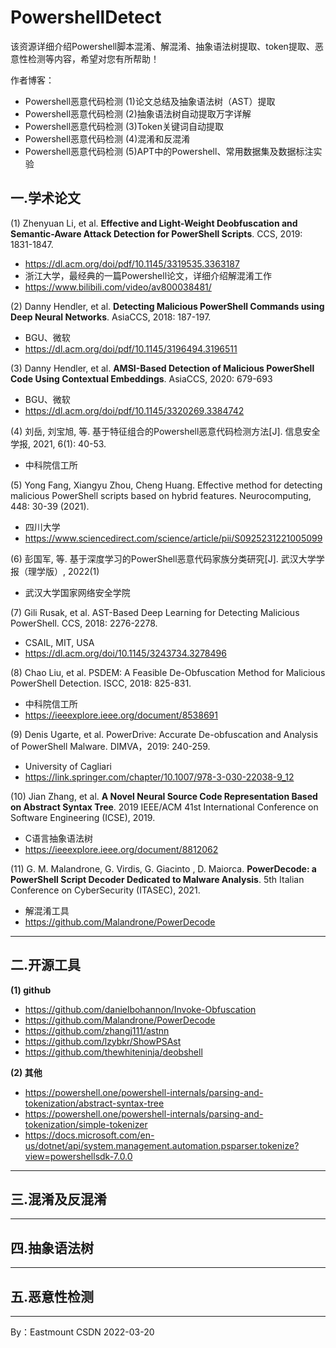 # PowershellDetect
该资源详细介绍Powershell脚本混淆、解混淆、抽象语法树提取、token提取、恶意性检测等内容，希望对您有所帮助！

作者博客：
- Powershell恶意代码检测 (1)论文总结及抽象语法树（AST）提取
- Powershell恶意代码检测 (2)抽象语法树自动提取万字详解
- Powershell恶意代码检测 (3)Token关键词自动提取
- Powershell恶意代码检测 (4)混淆和反混淆
- Powershell恶意代码检测 (5)APT中的Powershell、常用数据集及数据标注实验

## 一.学术论文

(1) Zhenyuan Li, et al. **Effective and Light-Weight Deobfuscation and Semantic-Aware Attack Detection for PowerShell Scripts**. CCS, 2019: 1831-1847.
- https://dl.acm.org/doi/pdf/10.1145/3319535.3363187
- 浙江大学，最经典的一篇Powershell论文，详细介绍解混淆工作
- https://www.bilibili.com/video/av800038481/

(2) Danny Hendler, et al. **Detecting Malicious PowerShell Commands using Deep Neural Networks**. AsiaCCS, 2018: 187-197.
- BGU、微软
- https://dl.acm.org/doi/pdf/10.1145/3196494.3196511

(3) Danny Hendler, et al. **AMSI-Based Detection of Malicious PowerShell Code Using Contextual Embeddings**. AsiaCCS, 2020: 679-693
- BGU、微软
- https://dl.acm.org/doi/pdf/10.1145/3320269.3384742

(4) 刘岳, 刘宝旭, 等. 基于特征组合的Powershell恶意代码检测方法[J]. 信息安全学报, 2021, 6(1): 40-53.
- 中科院信工所


(5) Yong Fang, Xiangyu Zhou, Cheng Huang. Effective method for detecting malicious PowerShell scripts based on hybrid features. Neurocomputing, 448: 30-39 (2021).
- 四川大学
- https://www.sciencedirect.com/science/article/pii/S0925231221005099

(6) 彭国军, 等. 基于深度学习的PowerShell恶意代码家族分类研究[J]. 武汉大学学报（理学版）, 2022(1)
- 武汉大学国家网络安全学院

(7) Gili Rusak, et al. AST-Based Deep Learning for Detecting Malicious PowerShell. CCS, 2018: 2276-2278.
- CSAIL, MIT, USA
- https://dl.acm.org/doi/10.1145/3243734.3278496

(8) Chao Liu, et al. PSDEM: A Feasible De-Obfuscation Method for Malicious PowerShell Detection. ISCC, 2018: 825-831.
- 中科院信工所
- https://ieeexplore.ieee.org/document/8538691

(9) Denis Ugarte, et al. PowerDrive: Accurate De-obfuscation and Analysis of PowerShell Malware. DIMVA，2019: 240-259.
- University of Cagliari
- https://link.springer.com/chapter/10.1007/978-3-030-22038-9_12


(10) Jian Zhang, et al. **A Novel Neural Source Code Representation Based on Abstract Syntax Tree**. 2019 IEEE/ACM 41st International Conference on Software Engineering (ICSE), 2019.
- C语言抽象语法树
- https://ieeexplore.ieee.org/document/8812062


(11) G. M. Malandrone, G. Virdis, G. Giacinto , D. Maiorca. **PowerDecode: a PowerShell Script Decoder Dedicated to Malware Analysis**. 5th Italian Conference on CyberSecurity (ITASEC), 2021.
- 解混淆工具
- https://github.com/Malandrone/PowerDecode

---

## 二.开源工具

**(1) github**

- https://github.com/danielbohannon/Invoke-Obfuscation
- https://github.com/Malandrone/PowerDecode
- https://github.com/zhangj111/astnn
- https://github.com/lzybkr/ShowPSAst
- https://github.com/thewhiteninja/deobshell

**(2) 其他**

- https://powershell.one/powershell-internals/parsing-and-tokenization/abstract-syntax-tree
- https://powershell.one/powershell-internals/parsing-and-tokenization/simple-tokenizer
- https://docs.microsoft.com/en-us/dotnet/api/system.management.automation.psparser.tokenize?view=powershellsdk-7.0.0

---

## 三.混淆及反混淆




----

## 四.抽象语法树

----

## 五.恶意性检测



---


By：Eastmount CSDN 2022-03-20
